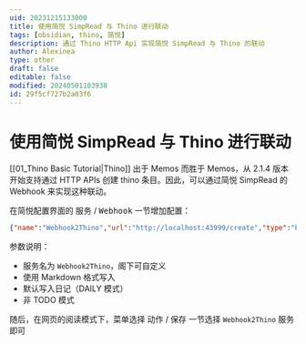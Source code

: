 ```yaml
---
uid: 20231215133000
title: 使用简悦 SimpRead 与 Thino 进行联动
tags: [obsidian, thino, 简悦]
description: 通过 Thino HTTP Api 实现简悦 SimpRead 与 Thino 的联动
author: Alexinea
type: other
draft: false
editable: false
modified: 20240501103938
id: 29f5cf727b2a03f6
---
```


# 使用简悦 SimpRead 与 Thino 进行联动

[[01_Thino Basic Tutorial|Thino]] 出于 Memos 而胜于 Memos，从 2.1.4 版本开始支持通过 HTTP APIs 创建 thino 条目。因此，可以通过简悦 SimpRead 的 Webhook 来实现这种联动。

在简悦配置界面的 <kbd>服务</kbd> / <kbd>Webhook</kbd> 一节增加配置：

```json
{"name":"Webhook2Thino","url":"http://localhost:43999/create","type":"POST","fmt":"md","headers":{"Content-Type":"application/json"},"body":{"isList":true,"type":"DAILY","text":"{{content}}"}}
```

参数说明：

- 服务名为 `Webhook2Thino`，阁下可自定义
- 使用 Markdown 格式写入
- 默认写入日记（DAILY 模式）
- 非 TODO 模式

随后，在网页的阅读模式下，菜单选择 <kbd>动作</kbd> / <kbd>保存</kbd> 一节选择 `Webhook2Thino` 服务即可
